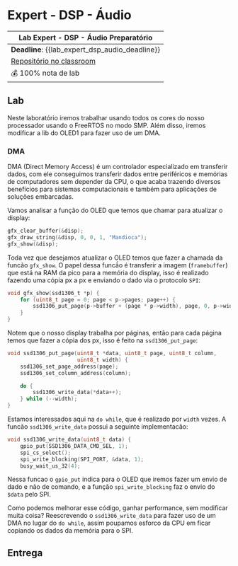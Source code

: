 # Expert - DSP - Áudio

| Lab Expert - DSP - Áudio Preparatório                          |
|----------------------------------------------------------------|
| **Deadline**: {{lab_expert_dsp_audio_deadline}}                |
| [Repositório no classroom]({{lab_expert_dsp_audio_classroom}}) |
| 💰 100% nota de lab                                            |

## Lab

Neste laboratório iremos trabalhar usando todos os cores do nosso processador usando o FreeRTOS no modo SMP. Além disso, iremos modificar a lib do OLED1 para fazer uso de um DMA.

### DMA

DMA (Direct Memory Access) é um controlador especializado em transferir dados, com ele conseguimos transferir dados entre periféricos e memórias de computadores sem depender da CPU, o que acaba trazendo diversos benefícios para sistemas computacionais e também para aplicações de soluções embarcadas. 

Vamos analisar a função do OLED que temos que chamar para atualizar o display:

```c
gfx_clear_buffer(&disp);
gfx_draw_string(&disp, 0, 0, 1, "Mandioca");
gfx_show(&disp);
```

Toda vez que desejamos atualizar o OLED temos que fazer a chamada da funcão `gfx_show`. O papel dessa funcã́o é transferir a imagem (`framebuffer`) que está na RAM da pico para a memória do display, isso é realizado fazendo uma cópia px a px e enviando o dado via o protocolo `SPI`:

```c
void gfx_show(ssd1306_t *p) {
    for (uint8_t page = 0; page < p->pages; page++) {
        ssd1306_put_page(p->buffer + (page * p->width), page, 0, p->width);
    }
}
```

Notem que o nosso display trabalha por páginas, então para cada página temos que fazer a cópia dos px, isso é feito na `ssd1306_put_page`:

```c
void ssd1306_put_page(uint8_t *data, uint8_t page, uint8_t column,
                      uint8_t width) {
    ssd1306_set_page_address(page);
    ssd1306_set_column_address(column);

    do {
        ssd1306_write_data(*data++);
    } while (--width);
}
```

Estamos interessados aqui na `do while`, que é realizado por `width` vezes. A funcão `ssd1306_write_data` possui a seguinte implementacão:

```c
void ssd1306_write_data(uint8_t data) {
    gpio_put(SSD1306_DATA_CMD_SEL, 1);
    spi_cs_select();
    spi_write_blocking(SPI_PORT, &data, 1);
    busy_wait_us_32(4);
```

Nessa funcao o `gpio_put` indica para o OLED que iremos fazer um envio de dado e não de comando, e a função `spi_write_blocking` faz o envio do `$data` pelo SPI.

Como podemos melhorar esse código, ganhar performance, sem modificar muita coisa? Reescrevendo o `ssd1306_write_data` para fazer uso de um DMA no lugar do `do while`, assim poupamos esforco da CPU em ficar copiando os dados da memória para o SPI.

## Entrega
